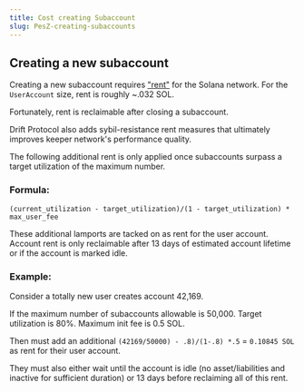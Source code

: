 ```yaml
---
title: Cost creating Subaccount
slug: PesZ-creating-subaccounts
---
```


## Creating a new subaccount
Creating a new subaccount requires ["rent"](https://docs.solana.com/developing/intro/rent) for the Solana network. For the `UserAccount` size, rent is roughly ~.032 SOL.

Fortunately, rent is reclaimable after closing a subaccount.

Drift Protocol also adds sybil-resistance rent measures that ultimately improves keeper network's performance quality.  

The following additional rent is only applied once subaccounts surpass a target utilization of the maximum number.

### Formula:
`(current_utilization - target_utilization)/(1 - target_utilization) * max_user_fee`

These additional lamports are tacked on as rent for the user account. Account rent is only reclaimable after 13 days of estimated account lifetime or if the account is marked idle.

### Example:
Consider a totally new user creates account 42,169.

If the maximum number of subaccounts allowable is 50,000. Target utilization is 80%.  Maximum init fee is 0.5 SOL.

Then must add an additional `(42169/50000) - .8)/(1-.8) *.5` = `0.10845 SOL` as rent for their user account.

They must also either wait until the account is idle (no asset/liabilities and inactive for sufficient duration) or 13 days before reclaiming all of this rent.
